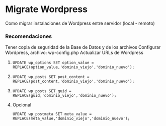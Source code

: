 Migrate Wordpress
=================

Como migrar instalaciones de Wordpress entre servidor (local - remoto)  
### Recomendaciones

Tener copia de seguridad de la Base de Datos y de los archivos
Configurar Wordpress, archivo: wp-config.php
Actualizar URLs de Wordpress

1.
	```
    UPDATE wp_options SET option_value = REPLACE(option_value,'dominio_viejo','dominio_nuevo');
    ```
2.
	```
    UPDATE wp_posts SET post_content = REPLACE(post_content,'dominio_viejo','dominio_nuevo');
    ```
3.
	```
    UPDATE wp_posts SET guid = REPLACE(guid,'dominio_viejo','dominio_nuevo');
    ```
4. Opcional
    ```
    UPDATE wp_postmeta SET meta_value = REPLACE(meta_value,'dominio_viejo','dominio_nuevo');
    ```
    



